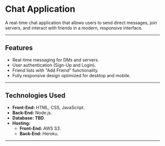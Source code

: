 # Chat Application

A real-time chat application that allows users to send direct messages, join servers, and interact with friends in a modern, responsive interface.

---

## Features
- Real-time messaging for DMs and servers.
- User authentication (Sign-Up and Login).
- Friend lists with "Add Friend" functionality.
- Fully responsive design optimized for desktop and mobile.

---

## Technologies Used
- **Front-End:** HTML, CSS, JavaScript.
- **Back-End:** Node.js.
- **Database:** **TBD**.
- **Hosting:** 
  - **Front-End:** AWS S3.
  - **Back-End:** Heroku.

---
